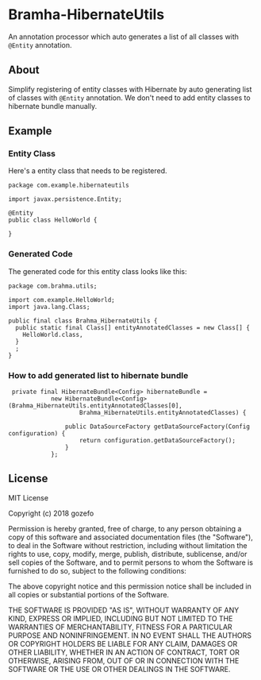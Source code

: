 # Bramha-HibernateUtils
An annotation processor which auto generates a list of all classes with ```@Entity``` annotation.

## About 
Simplify registering of entity classes with Hibernate by auto generating list of classes with ```@Entity``` annotation.
We don't need to add entity classes to hibernate bundle manually.

## Example

### Entity Class
Here's a entity class that needs to be registered.
```
package com.example.hibernateutils

import javax.persistence.Entity;

@Entity 
public class HelloWorld {
    
}
```
### Generated Code
The generated code for this entity class looks like this:
```
package com.brahma.utils;

import com.example.HelloWorld;
import java.lang.Class;

public final class Brahma_HibernateUtils {
  public static final Class[] entityAnnotatedClasses = new Class[] {
    HelloWorld.class,
  }
  ;
}
```

### How to add generated list to hibernate bundle
```
 private final HibernateBundle<Config> hibernateBundle =
            new HibernateBundle<Config>(Brahma_HibernateUtils.entityAnnotatedClasses[0],
                    Brahma_HibernateUtils.entityAnnotatedClasses) {

                public DataSourceFactory getDataSourceFactory(Config configuration) {
                    return configuration.getDataSourceFactory();
                }
            };
```

## License
MIT License

Copyright (c) 2018 gozefo

Permission is hereby granted, free of charge, to any person obtaining a copy
of this software and associated documentation files (the "Software"), to deal
in the Software without restriction, including without limitation the rights
to use, copy, modify, merge, publish, distribute, sublicense, and/or sell
copies of the Software, and to permit persons to whom the Software is
furnished to do so, subject to the following conditions:

The above copyright notice and this permission notice shall be included in all
copies or substantial portions of the Software.

THE SOFTWARE IS PROVIDED "AS IS", WITHOUT WARRANTY OF ANY KIND, EXPRESS OR
IMPLIED, INCLUDING BUT NOT LIMITED TO THE WARRANTIES OF MERCHANTABILITY,
FITNESS FOR A PARTICULAR PURPOSE AND NONINFRINGEMENT. IN NO EVENT SHALL THE
AUTHORS OR COPYRIGHT HOLDERS BE LIABLE FOR ANY CLAIM, DAMAGES OR OTHER
LIABILITY, WHETHER IN AN ACTION OF CONTRACT, TORT OR OTHERWISE, ARISING FROM,
OUT OF OR IN CONNECTION WITH THE SOFTWARE OR THE USE OR OTHER DEALINGS IN THE
SOFTWARE.
